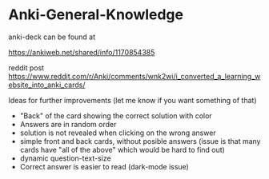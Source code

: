 # Anki-General-Knowledge
anki-deck can be found at

https://ankiweb.net/shared/info/1170854385

reddit post 
https://www.reddit.com/r/Anki/comments/wnk2wi/i_converted_a_learning_website_into_anki_cards/


Ideas for further improvements (let me know if you want something of that)

- "Back" of the card showing the correct solution with color
- Answers are in random order
- solution is not revealed when clicking on the wrong answer
- simple front and back cards, without posible answers (issue is that many cards have "all of the above" which would be hard to find out)
- dynamic question-text-size
- Correct answer is easier to read (dark-mode issue)
